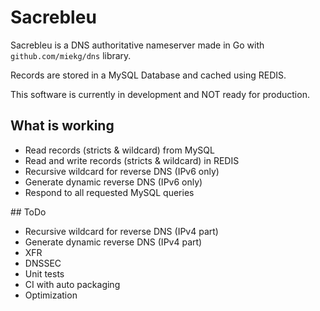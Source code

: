 # Sacrebleu

Sacrebleu is a DNS authoritative nameserver made in Go with ``github.com/miekg/dns`` library. 

Records are stored in a MySQL Database and cached using REDIS. 

This software is currently in development and NOT ready for production.

## What is working 
- Read records (stricts & wildcard) from MySQL
- Read and write records (stricts & wildcard) in REDIS
- Recursive wildcard for reverse DNS (IPv6 only) 
- Generate dynamic reverse DNS (IPv6 only)
- Respond to all requested MySQL queries 

## ToDo 
- Recursive wildcard for reverse DNS (IPv4 part) 
- Generate dynamic reverse DNS (IPv4 part)
- XFR 
- DNSSEC 
- Unit tests 
- CI with auto packaging
- Optimization